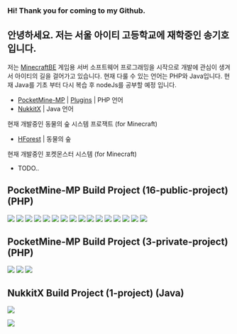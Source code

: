 ### Hi! Thank you for coming to my Github.
## 안녕하세요. 저는 서울 아이티 고등학교에 재학중인 송기호 입니다.

저는 [MinecraftBE](https://minecraft.gamepedia.com/Bedrock_Edition) 게임용 서버 소프트웨어 프로그래밍을 시작으로 개발에 관심이 생겨서 아이티의 길을 걸어가고 있습니다.
현재 다룰 수 있는 언어는 PHP와 Java입니다.
현재 Java를 기초 부터 다시 복습 후 nodeJs를 공부할 예정 입니다.


- [PocketMine-MP](https://github.com/pmmp/PocketMine-MP) | [Plugins](https://github.com/SKHPMMPPlugins) | PHP 언어
- [NukkitX](https://github.com/CloudburstMC/Nukkit) | Java 언어


현재 개발중인 동물의 숲 시스템 프로잭트 (for Minecraft)

- [HForest](https://github.com/GodVas/HForestProject-PMMP) | 동물의 숲

현재 개발중인 포켓몬스터 시스템 (for Minecraft)

- TODO..


## PocketMine-MP Build Project (16-public-project) (PHP)

[![](https://img.shields.io/github/downloads/GodVas/S3DItemToolS/total?color=success&labelColor=blue&label=S3DItemToolS)](https://github.com/GodVas/S3DItemToolS)
[![](https://img.shields.io/github/downloads/GodVas/MiniGameAPI/total?color=success&labelColor=blue&label=MiniGameAPI)](https://github.com/GodVas/MiniGameAPI)
[![](https://img.shields.io/github/downloads/GodVas/MagicSpell/total?color=success&labelColor=blue&label=MagicSpell)](https://github.com/GodVas/MagicSpell)
[![](https://img.shields.io/github/downloads/GodVas/MineListRecommend/total?color=success&labelColor=blue&label=MineListRecommend)](https://github.com/GodVas/MineListRecommend)
[![](https://img.shields.io/github/downloads/GodVas/ServerTransfer/total?color=success&labelColor=blue&label=ServerTransfer)](https://github.com/GodVas/ServerTransfer)
[![](https://img.shields.io/github/downloads/GodVas/HackManager/total?color=success&labelColor=blue&label=HackManager)](https://github.com/GodVas/HackManager)
[![](https://img.shields.io/github/downloads/GodVas/AdvancedNetherite/total?color=success&labelColor=blue&label=AdvancedNetherite)](https://github.com/GodVas/AdvancedNetherite)
[![](https://img.shields.io/github/downloads/GodVas/CapeAPI/total?color=success&labelColor=blue&label=CapeAPI)](https://github.com/GodVas/CapeAPI)
[![](https://img.shields.io/github/downloads/GodVas/ScheduleAPI/total?color=success&labelColor=blue&label=ScheduleAPI)](https://github.com/GodVas/ScheduleAPI)
[![](https://img.shields.io/github/downloads/GodVas/NoUpdateFarmland/total?color=success&labelColor=blue&label=NoUpdateFarmland)](https://github.com/GodVas/NoUpdateFarmland)
[![](https://img.shields.io/github/downloads/GodVas/ItemCaseAPI/total?color=success&labelColor=blue&label=ItemCaseAPI)](https://github.com/GodVas/ItemCaseAPI)
[![](https://img.shields.io/github/downloads/GodVas/AdvanceRaid/total?color=success&labelColor=blue&label=AdvanceRaid)](https://github.com/GodVas/AdvanceRaid)
[![](https://img.shields.io/github/downloads/GodVas/AdvanceQuest/total?color=success&labelColor=blue&label=AdvanceQuest)](https://github.com/GodVas/AdvanceQuest)
[![](https://img.shields.io/github/downloads/GodVas/CapeShop/total?color=success&labelColor=blue&label=CapeShop)](https://github.com/GodVas/CapeShop)
[![](https://img.shields.io/github/downloads/GodVas/SpawnParticle/total?color=success&labelColor=blue&label=SpawnParticle)](https://github.com/GodVas/SpawnParticle)
[![](https://img.shields.io/github/downloads/GodVas/ProtectedItemFrame/total?color=success&labelColor=blue&label=ProtectedItemFrame)](https://github.com/GodVas/ProtectedItemFrame)


## PocketMine-MP Build Project (3-private-project) (PHP)

[![](https://img.shields.io/github/downloads/GodVas/AdvanceContent/total?color=success&labelColor=blue&label=AdvanceContent)](https://github.com/GodVas/AdvanceContent)
[![](https://img.shields.io/github/downloads/GodVas/Alba/total?color=success&labelColor=blue&label=Alba)](https://github.com/GodVas/Alba)
[![](https://img.shields.io/github/downloads/GodVas/AdvanceRepair/total?color=success&labelColor=blue&label=AdvanceRepair)](https://github.com/GodVas/AdvanceRepair)


## NukkitX Build Project (1-project) (Java)

[![](https://img.shields.io/github/downloads/GodVas/DropCropPlugin/total?color=success&labelColor=blue&label=DropCropPlugin)](https://github.com/GodVas/DropCropPlugin)


![](https://github-readme-stats.vercel.app/api?username=GodVas&show_icons=true&title_color=fff&icon_color=79ff97&text_color=9f9f9f&bg_color=151515)
